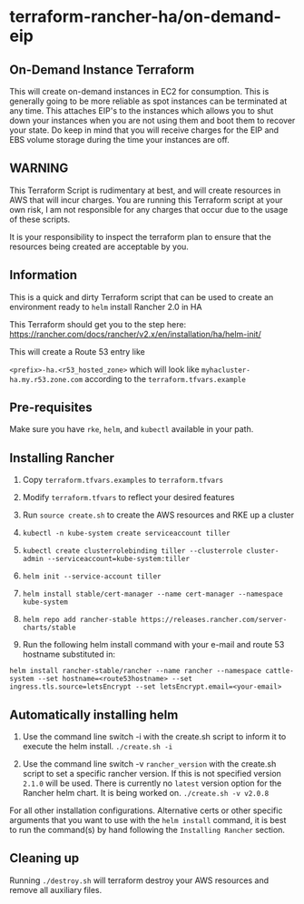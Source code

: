 # terraform-rancher-ha/on-demand-eip

## On-Demand Instance Terraform

This will create on-demand instances in EC2 for consumption. This is generally going to be more reliable as spot instances can be terminated at any time. This attaches EIP's to the instances which allows you to shut down your instances when you are not using them and boot them to recover your state. Do keep in mind that you will receive charges for the EIP and EBS volume storage during the time your instances are off.

## WARNING

This Terraform Script is rudimentary at best, and will create resources in AWS that will incur charges. You are running this Terraform script at your own risk, I am not responsible for any charges that occur due to the usage of these scripts.

It is your responsibility to inspect the terraform plan to ensure that the resources being created are acceptable by you.

## Information

This is a quick and dirty Terraform script that can be used to create an environment ready to `helm` install Rancher 2.0 in HA

This Terraform should get you to the step here: https://rancher.com/docs/rancher/v2.x/en/installation/ha/helm-init/

This will create a Route 53 entry like 

`<prefix>-ha.<r53_hosted_zone>` which will look like `myhacluster-ha.my.r53.zone.com` according to the `terraform.tfvars.example`

## Pre-requisites

Make sure you have `rke`, `helm`, and `kubectl` available in your path.

## Installing Rancher

1. Copy `terraform.tfvars.examples` to `terraform.tfvars`

1. Modify `terraform.tfvars` to reflect your desired features

1. Run `source create.sh` to create the AWS resources and RKE up a cluster

1. `kubectl -n kube-system create serviceaccount tiller`

1. `kubectl create clusterrolebinding tiller --clusterrole cluster-admin --serviceaccount=kube-system:tiller`

1. `helm init --service-account tiller`

1. `helm install stable/cert-manager --name cert-manager --namespace kube-system`

1. `helm repo add rancher-stable https://releases.rancher.com/server-charts/stable`

1. Run the following helm install command with your e-mail and route 53 hostname substituted in:

```
helm install rancher-stable/rancher --name rancher --namespace cattle-system --set hostname=<route53hostname> --set ingress.tls.source=letsEncrypt --set letsEncrypt.email=<your-email>
```

## Automatically installing helm

1. Use the command line switch -i with the create.sh script to inform it to execute the helm install. 
`./create.sh -i`

1. Use the command line switch -v `rancher_version` with the create.sh script to set a specific rancher version. If this is not specified version `2.1.0` will be used. There is currently no `latest` version option for the Rancher helm chart. It is being worked on.
`./create.sh -v v2.0.8`

For all other installation configurations. Alternative certs or other specific arguments that you want to use with the `helm install` command, it is best to run the command(s) by hand following the `Installing Rancher` section.

## Cleaning up

Running `./destroy.sh` will terraform destroy your AWS resources and remove all auxiliary files.